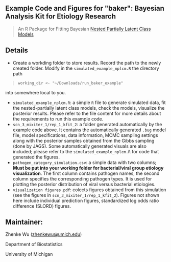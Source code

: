 Example Code and Figures for "baker": Bayesian Analysis Kit for Etiology Research
------
> An R Package for Fitting Bayesian [Nested Partially Latent Class Models](https://academic.oup.com/biostatistics/article/2555349/Nested-partially-latent-class-models-for-dependent) 

Details
-------------------------------------

* Create a workding folder to store results. Record the path to the newly created folder. Modify in the `simulated_example_nplcm.R` the directory path 

> `working_dir <- "~/Downloads/run_baker_example"` 

into somewhere local to you.
* `simulated_example_nplcm.R`: a simple `R` file to generate simulated data, fit the nested-partially latent class models, check the models, visualize the posterior results. Please refer to the file content for more details about the requirements to run this example code.
* `scn_3_mixiter_1/rep_1_kfit_2`: a folder generated automatically by the example code above. It contains the automatically generated `.bug` model file, model specifications, data information, MCMC sampling settings along with the posterior samples obtained from the Gibbs sampling (done by JAGS). Some automatically generated visuals are also included; please refer to the `simulated_example_nplcm.R` for code that generated the figures.
* `pathogen_category_simulation.csv`: a simple data with two columns; **Must be put into your working folder for bacterial/viral group etiology visualization**. The first column contains pathogen names, the second column specifies the corresponding pathogen types. It is used for plotting the posterior distribution of viral versus bacterial etiologies.
* `visualization figures.pdf`: colects figures obtained from this simulation (see the figures in `scn_3_mixiter_1/rep_1_kfit_2`). Figures not shown here include individual prediction figures, standardized log odds ratio difference (SLORD) figures. 


Maintainer:
--------------------------

Zhenke Wu (zhenkewu@umich.edu)

Department of Biostatistics

University of Michigan